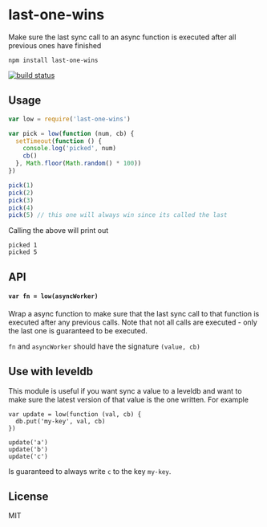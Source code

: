 # last-one-wins

Make sure the last sync call to an async function is executed after all previous ones have finished

```
npm install last-one-wins
```

[![build status](http://img.shields.io/travis/mafintosh/last-one-wins.svg?style=flat)](http://travis-ci.org/mafintosh/last-one-wins)

## Usage

``` js
var low = require('last-one-wins')

var pick = low(function (num, cb) {
  setTimeout(function () {
    console.log('picked', num)
    cb()
  }, Math.floor(Math.random() * 100))
})

pick(1)
pick(2)
pick(3)
pick(4)
pick(5) // this one will always win since its called the last
```

Calling the above will print out

```
picked 1
picked 5
```

## API

#### `var fn = low(asyncWorker)`

Wrap a async function to make sure that the last sync call to that
function is executed after any previous calls. Note that not all calls
are executed - only the last one is guaranteed to be executed.

`fn` and `asyncWorker` should have the signature `(value, cb)`

## Use with leveldb

This module is useful if you want sync a value to a leveldb and want to
make sure the latest version of that value is the one written. For example

```
var update = low(function (val, cb) {
  db.put('my-key', val, cb)
})

update('a')
update('b')
update('c')
```

Is guaranteed to always write `c` to the key `my-key`.

## License

MIT
